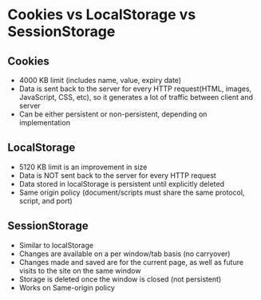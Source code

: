# Cookies vs LocalStorage vs SessionStorage

## Cookies
- 4000 KB limit (includes name, value, expiry date)
- Data is sent back to the server for every HTTP request(HTML, images, JavaScript, CSS, etc), so it generates a lot of traffic between client and server
- Can be either persistent or non-persistent, depending on implementation

## LocalStorage
- 5120 KB limit is an improvement in size
- Data is NOT sent back to the server for every HTTP request
- Data stored in localStorage is persistent until explicitly deleted
- Same origin policy (document/scripts must share the same protocol, script, and port)

## SessionStorage
- Similar to localStorage
- Changes are available on a per window/tab basis (no carryover)
- Changes made and saved are for the current page, as well as future visits to the site on the same window
- Storage is deleted once the window is closed (not persistent)
- Works on Same-origin policy
